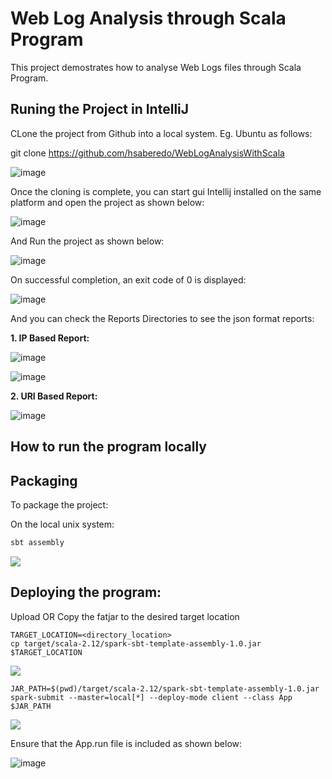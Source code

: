 # Web Log Analysis through Scala Program

This project demostrates how to analyse Web Logs files through Scala Program. 


## Runing the Project in IntelliJ

CLone the project from Github into a local system. Eg. Ubuntu as follows:

git clone https://github.com/hsaberedo/WebLogAnalysisWithScala

![image](https://user-images.githubusercontent.com/66680663/120108651-12b6f980-c15e-11eb-9022-46214531a38a.png)



Once the cloning is complete, you can start gui Intellij installed on the same platform and open the project as shown below:


![image](https://user-images.githubusercontent.com/66680663/120108737-72150980-c15e-11eb-961b-b3aa8faf71bd.png)


And Run the project as shown below:

![image](https://user-images.githubusercontent.com/66680663/120108935-39c1fb00-c15f-11eb-8945-ddfa10aec636.png)

On successful completion, an exit code of 0 is displayed:

![image](https://user-images.githubusercontent.com/66680663/120111639-a42c6880-c16a-11eb-94e6-c68da122fcee.png)


And you can check the Reports Directories to see the json format reports:

**1. IP Based Report:**

![image](https://user-images.githubusercontent.com/66680663/120110845-37639f00-c167-11eb-9332-9c264a0b878b.png)

![image](https://user-images.githubusercontent.com/66680663/120110909-7e519480-c167-11eb-91bc-6cfa8f4d35ca.png)


**2. URI Based Report:**

![image](https://user-images.githubusercontent.com/66680663/120110969-d4bed300-c167-11eb-9b19-25974288ce31.png)



## How to run the program locally


## Packaging 

To package the project:

On the local unix system:

```bash
sbt assembly
```
![](cdn/1.png)

## Deploying the program:

Upload OR Copy the fatjar to the desired target location

```
TARGET_LOCATION=<directory_location>
cp target/scala-2.12/spark-sbt-template-assembly-1.0.jar $TARGET_LOCATION
```

![](cdn/2.png)

```
JAR_PATH=$(pwd)/target/scala-2.12/spark-sbt-template-assembly-1.0.jar
spark-submit --master=local[*] --deploy-mode client --class App $JAR_PATH
```

![](cdn/3.png)

Ensure that the App.run file is included as shown below:

![image](https://user-images.githubusercontent.com/66680663/120112002-f8841800-c16b-11eb-8c5e-b159189a2bf5.png)




